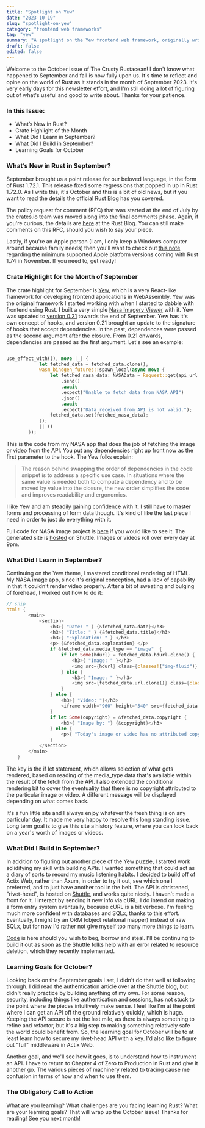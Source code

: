 ```yaml
---
title: "Spotlight on Yew"
date: "2023-10-19"
slug: "spotlight-on-yew"
category: "frontend web frameworks"
tag: "yew"
summary: "A spotlight on the Yew frontend web framework, originally written for a newsletter I started last year."
draft: false
edited: false
---
```


Welcome to the October issue of The Crusty Rustacean! I don't know what happened to September and fall is now fully upon us. It's time to reflect and opine on the world of Rust as it stands in the month of September 2023. It's very early days for this newsletter effort, and I'm still doing a lot of figuring out of what's useful and good to write about. Thanks for your patience.

### In this Issue:

- What’s New in Rust?
- Crate Highlight of the Month
- What Did I Learn in September?
- What Did I Build in September?
- Learning Goals for October

### What’s New in Rust in September?

September brought us a point release for our beloved language, in the form of Rust 1.72.1. This release fixed some regressions that popped in up in Rust 1.72.0. As I write this, it's October and this is a bit of old news, but if you want to read the details the official [Rust Blog](https://blog.rust-lang.org/2023/09/19/Rust-1.72.1.html) has you covered.

The policy request for comment (RFC) that was started at the end of July by the crates.io team was moved along into the final comments phase. Again, if you're curious, the details are [here](https://blog.rust-lang.org/2023/09/22/crates-io-usage-policy-rfc.html) at the Rust Blog. You can still make comments on this RFC, should you wish to say your piece.

Lastly, if you're an Apple person (I am, I only keep a Windows computer around because family needs) then you'll want to check out [this note](https://blog.rust-lang.org/2023/09/25/Increasing-Apple-Version-Requirements.html) regarding the minimum supported Apple platform versions coming with Rust 1.74 in November. If you need to, get ready!

### Crate Highlight for the Month of September

The crate highlight for September is [Yew](https://yew.rs), which is a very React-like framework for developing frontend applications in WebAssembly. Yew was the original framework I started working with when I started to dabble with frontend using Rust. I built a very simple [Nasa Imagery Viewer](https://nasaapodviewer.shuttleapp.rs) with it. Yew was updated to [version 0.21](https://rew.rs/blog) towards the end of September. Yew has it's own concept of hooks, and version 0.21 brought an update to the signature of hooks that accept dependencies. In the past, dependences were passed as the second argument after the closure. From 0.21 onwards, dependencies are passed as the first argument. Let's see an example:

```rust

use_effect_with((), move |_| {
            let fetched_data = fetched_data.clone();
            wasm_bindgen_futures::spawn_local(async move {
                let fetched_nasa_data: NASAData = Request::get(api_url.as_ref())
                    .send()
                    .await
                    .expect("Unable to fetch data from NASA API")
                    .json()
                    .await
                    .expect("Data received from API is not valid.");
                fetched_data.set(fetched_nasa_data);
            });
            || ()
        });

```

This is the code from my NASA app that does the job of fetching the image or video from the API. You put any dependencies right up front now as the first parameter to the hook. The Yew folks explain:

> The reason behind swapping the order of dependencies in the code snippet is to address a specific use case. In situations where the same value is needed both to compute a dependency and to be moved by value into the closure, the new order simplifies the code and improves readability and ergonomics.

I like Yew and am steadily gaining confidence with it. I still have to master forms and processing of form data though. It's kind of like the last piece I need in order to just do everything with it.

Full code for NASA image project is [here](https://github.com/sentinel1909/nasa-imagery-viewr) if you would like to see it. The generated site is [hosted](https://nasaapodviewer.shuttleapp.rs) on Shuttle. Images or videos roll over every day at 9pm.

### What Did I Learn in September?

Continuing on the Yew theme, I mastered conditional rendering of HTML. My NASA image app, since it's original conception, had a lack of capability in that it couldn't render video properly. After a bit of sweating and bulging of forehead, I worked out how to do it:

```rust
// snip
html! {
        <main>
            <section>
                <h3>{ "Date: " } {&fetched_data.date}</h3>
                <h3>{ "Title: " } {&fetched_data.title}</h3>
                <h3>{ "Explanation: " } </h3>
                <p> {&fetched_data.explanation} </p>
                if &fetched_data.media_type == "image"  {
                    if let Some(hdurl) = fetched_data.hdurl.clone() {
                        <h3>{ "Image: " }</h3>
                        <img src={hdurl} class={classes!("img-fluid")} alt={"NASA Astronomy Photo of the Day "} />
                    } else {
                        <h3>{ "Image: " }</h3>
                        <img src={fetched_data.url.clone()} class={classes!("img-fluid")} alt={"NASA Astronomy Photo of the Day "} />
                    }
                } else {
                    <h3>{ "Video: "}</h3>
                    <iframe width="960" height="540" src={fetched_data.url.clone()}></iframe>
                }
                if let Some(copyright) = &fetched_data.copyright {
                    <h3>{ "Image by: "} {&copyright}</h3>
                } else {
                    <p>{ "Today's image or video has no attributed copyright data. Copyright may embedded in a watermark."}</p>
                }
            </section>
        </main>
    }

```

The key is the if let statement, which allows selection of what gets rendered, based on reading of the media_type data that's available within the result of the fetch from the API. I also extended the conditional rendering bit to cover the eventuality that there is no copyright attributed to the particular image or video. A different message will be displayed depending on what comes back.

It's a fun little site and I always enjoy whatever the fresh thing is on any particular day. It made me very happy to resolve this long standing issue. Long term goal is to give this site a history feature, where you can look back on a year's worth of images or videos.

### What Did I Build in September?

In addition to figuring out another piece of the Yew puzzle, I started work solidifying my skill with building APIs. I wanted something that could act as a diary of sorts to record my music listening habits. I decided to build off of Actix Web, rather than Axum, in order to try it out, see which one I preferred, and to just have another tool in the belt. The API is christened, "rivet-head", is hosted on [Shuttle](https://shuttle.rs), and works quite nicely. I haven't made a front for it. I interact by sending it new info via cURL. I do intend on making a form entry system eventually, because cURL is a bit verbose. I'm feeling much more confident with databases and SQLx, thanks to this effort. Eventually, I might try an ORM (object relational mapper) instead of raw SQLx, but for now I'd rather not give myself too many more things to learn.

[Code](https://github.com/sentinel1909/rivet-head-api) is here should you wish to beg, borrow and steal. I'll be continuing to build it out as soon as the Shuttle folks help with an error related to resource deletion, which they recently implemented.

### Learning Goals for October?

Looking back on the September goals I set, I didn't do that well at following through. I did read the authentication article over at the Shuttle blog, but didn't really practice by building anything of my own. For some reason, security, including things like authentication and sessions, has not stuck to the point where the pieces intuitively make sense. I feel like I'm at the point where I can get an API off the ground relatively quickly, which is huge. Keeping the API secure is not the last mile, as there is always something to refine and refactor, but it's a big step to making something relatively safe the world could benefit from. So, the learning goal for October will be to at least learn how to secure my rivet-head API with a key. I'd also like to figure out "full" middleware in Actix Web.

Another goal, and we'll see how it goes, is to understand how to instrument an API. I have to return to Chapter 4 of Zero to Production in Rust and give it another go. The various pieces of machinery related to tracing cause me confusion in terms of how and when to use them.

### The Obligatory Call to Action

What are you learning? What challenges are you facing learning Rust? What are your learning goals? That will wrap up the October issue! Thanks for reading! See you next month!
